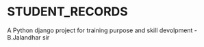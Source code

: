 # STUDENT_RECORDS
A Python django project for training purpose and skill devolpment -B.Jalandhar sir
